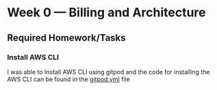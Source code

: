 # Week 0 — Billing and Architecture

## Required Homework/Tasks

### Install AWS CLI

I was able to Install AWS CLI using gitpod and the code for installing the AWS CLI can be found in the [gitpod.yml](https://github.com/Sanusi-bit/aws-bootcamp-cruddur-2023/blob/main/.gitpod.yml) file
